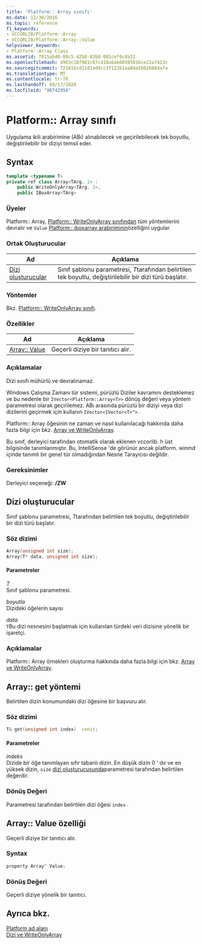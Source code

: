 ```yaml
---
title: 'Platform:: Array sınıfı'
ms.date: 12/30/2016
ms.topic: reference
f1_keywords:
- VCCORLIB/Platform::Array
- VCCORLIB/Platform::Array::Value
helpviewer_keywords:
- Platform::Array Class
ms.assetid: 7815ab40-88c5-42b0-83b8-081cef0cda31
ms.openlocfilehash: 4903c18f981c87c418a6ab08595816ce22a7413c
ms.sourcegitcommit: 72161bcd21d1ad9cc3f12261aa84a5b026884afa
ms.translationtype: MT
ms.contentlocale: tr-TR
ms.lasthandoff: 09/17/2020
ms.locfileid: "90742950"
---
```

# <a name="platformarray-class"></a>Platform:: Array sınıfı

Uygulama ikili arabirimine (ABı) alınabilecek ve geçirilebilecek tek boyutlu, değiştirilebilir bir diziyi temsil eder.

## <a name="syntax"></a>Syntax

```cpp
template <typename T>
private ref class Array<TArg, 1> :
    public WriteOnlyArray<TArg, 1>,
    public IBoxArray<TArg>
```

### <a name="members"></a>Üyeler

Platform:: Array, [Platform:: WriteOnlyArray sınıfından](../cppcx/platform-writeonlyarray-class.md) tüm yöntemlerini devralır ve `Value` [Platform:: ıboxarray arabiriminin](../cppcx/platform-iboxarray-interface.md)özelliğini uygular.

### <a name="public-constructors"></a>Ortak Oluşturucular

|Ad|Açıklama|
|----------|-----------------|
|[Dizi oluşturucular](#ctor)|Sınıf şablonu parametresi, *T*tarafından belirtilen tek boyutlu, değiştirilebilir bir dizi türü başlatır.|

### <a name="methods"></a>Yöntemler

Bkz. [Platform:: WriteOnlyArray sınıfı](../cppcx/platform-writeonlyarray-class.md).

### <a name="properties"></a>Özellikler

| Ad | Açıklama |
|--|--|
| [Array:: Value](#value) | Geçerli diziye bir tanıtıcı alır. |

### <a name="remarks"></a>Açıklamalar

Dizi sınıfı mühürlü ve devralınamaz.

Windows Çalışma Zamanı tür sistemi, pürüzlü Diziler kavramını desteklemez ve bu nedenle bir `IVector<Platform::Array<T>>` dönüş değeri veya yöntem parametresi olarak geçirilemez. ABı arasında pürüzlü bir diziyi veya dizi dizilerini geçirmek için kullanın `IVector<IVector<T>^>` .

Platform:: Array öğesinin ne zaman ve nasıl kullanılacağı hakkında daha fazla bilgi için bkz. [Array ve WriteOnlyArray](../cppcx/array-and-writeonlyarray-c-cx.md).

Bu sınıf, derleyici tarafından otomatik olarak eklenen vccorlib. h üst bilgisinde tanımlanmıştır. Bu, IntelliSense 'de görünür ancak platform. winmd içinde tanımlı bir genel tür olmadığından Nesne Tarayıcısı değildir.

### <a name="requirements"></a>Gereksinimler

Derleyici seçeneği: **/ZW**

## <a name="array-constructors"></a><a name="ctor"></a> Dizi oluşturucular

Sınıf şablonu parametresi, *T*tarafından belirtilen tek boyutlu, değiştirilebilir bir dizi türü başlatır.

### <a name="syntax"></a>Söz dizimi

```cpp
Array(unsigned int size);
Array(T* data, unsigned int size);
```

#### <a name="parameters"></a>Parametreler

*T*<br/>
Sınıf şablonu parametresi.

*boyutla*<br/>
Dizideki öğelerin sayısı

*data*<br/>
`T`Bu dizi nesnesini başlatmak için kullanılan türdeki veri dizisine yönelik bir işaretçi.

### <a name="remarks"></a>Açıklamalar

Platform:: Array örnekleri oluşturma hakkında daha fazla bilgi için bkz. [Array ve WriteOnlyArray](../cppcx/array-and-writeonlyarray-c-cx.md).

## <a name="arrayget-method"></a><a name="get"></a> Array:: get yöntemi

Belirtilen dizin konumundaki dizi öğesine bir başvuru alır.

### <a name="syntax"></a>Söz dizimi

```cpp
T& get(unsigned int index)  const;
```

#### <a name="parameters"></a>Parametreler

*indeks*<br/>
Dizide bir öğe tanımlayan sıfır tabanlı dizin. En düşük dizin 0 ' dır ve en yüksek dizin, `size` [dizi oluşturucusunda](#ctor)parametresi tarafından belirtilen değerdir.

### <a name="return-value"></a>Dönüş Değeri

Parametresi tarafından belirtilen dizi öğesi `index` .

## <a name="arrayvalue-property"></a><a name="value"></a> Array:: Value özelliği

Geçerli diziye bir tanıtıcı alır.

### <a name="syntax"></a>Syntax

```cpp
property Array^ Value;
```

### <a name="return-value"></a>Dönüş Değeri

Geçerli diziye yönelik bir tanıtıcı.

## <a name="see-also"></a>Ayrıca bkz.

[Platform ad alanı](../cppcx/platform-namespace-c-cx.md)<br/>
[Dizi ve WriteOnlyArray](../cppcx/array-and-writeonlyarray-c-cx.md)
